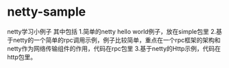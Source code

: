 # netty-sample
netty学习小例子
其中包括
1.简单的netty hello world例子，放在simple包里
2.基于netty的一个简单的rpc调用示例，例子比较简单，重点在一个rpc框架的架构和netty作为网络传输组件的作用，代码在rpc包里
3.基于netty的Http示例，代码在http包里。
